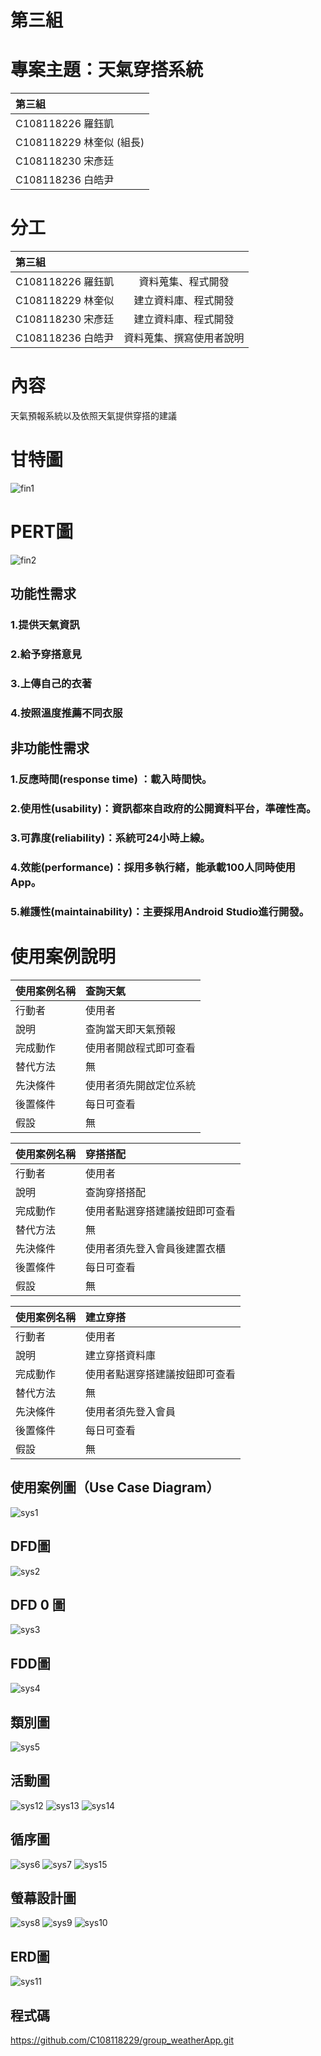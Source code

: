 # 第三組
# 專案主題：天氣穿搭系統

| 第三組|
|:--------------|
|C108118226 羅鈺凱|
|C108118229 林奎似 (組長)|
|C108118230 宋彥廷|
|C108118236 白皓尹|

# 分工

| 第三組||
|:----------------|:--------------:|
|C108118226 羅鈺凱| 資料蒐集、程式開發|
|C108118229 林奎似| 建立資料庫、程式開發|
|C108118230 宋彥廷| 建立資料庫、程式開發|
|C108118236 白皓尹| 資料蒐集、撰寫使用者說明|

# 內容
天氣預報系統以及依照天氣提供穿搭的建議


# 甘特圖
![fin1](fin1.jpeg "甘特圖")
# PERT圖
![fin2](fin2.jpeg "PERT圖")

## 功能性需求
### 1.提供天氣資訊
### 2.給予穿搭意見
### 3.上傳自己的衣著
### 4.按照溫度推薦不同衣服

## 非功能性需求
### 1.反應時間(response time) ：載入時間快。
### 2.使用性(usability)：資訊都來自政府的公開資料平台，準確性高。
### 3.可靠度(reliability)：系統可24小時上線。
### 4.效能(performance)：採用多執行緒，能承載100人同時使用App。
### 5.維護性(maintainability)：主要採用Android Studio進行開發。

# 使用案例說明

| 使用案例名稱| 查詢天氣|
|:----------------|:--------------|
|行動者| 使用者|
|說明| 查詢當天即天氣預報|
|完成動作| 使用者開啟程式即可查看|
|替代方法| 無|
|先決條件| 使用者須先開啟定位系統|
|後置條件| 每日可查看|
|假設| 無|

| 使用案例名稱| 穿搭搭配|
|:----------------|:--------------|
|行動者| 使用者|
|說明| 查詢穿搭搭配|
|完成動作| 使用者點選穿搭建議按鈕即可查看|
|替代方法| 無|
|先決條件| 使用者須先登入會員後建置衣櫃|
|後置條件| 每日可查看|
|假設| 無|

| 使用案例名稱| 建立穿搭|
|:----------------|:--------------|
|行動者| 使用者|
|說明| 建立穿搭資料庫|
|完成動作| 使用者點選穿搭建議按鈕即可查看|
|替代方法| 無|
|先決條件| 使用者須先登入會員|
|後置條件| 每日可查看|
|假設| 無|

## 使用案例圖（Use Case Diagram）
![sys1](syst1.png "使用案例圖")

## DFD圖
![sys2](syst2.png "DFD")

## DFD 0 圖
![sys3](syst3.png "DFD0")

## FDD圖
![sys4](FDD.png "FDD")

## 類別圖
![sys5](類別圖.png "類別圖")

## 活動圖
![sys12](syst7.jpeg "活動圖1")
![sys13](syst9.jpeg "活動圖2")
![sys14](syst4.jpeg "活動3")

## 循序圖
![sys6](syst6.jpeg "循序圖")
![sys7](syst8.jpeg "循序圖")
![sys15](syst5.jpeg "循序圖")

## 螢幕設計圖
![sys8](system1.png "設計圖1")
![sys9](system2.png "設計圖2")
![sys10](system3.png "設計圖3")

## ERD圖
![sys11](ERD.png "ERD圖")

## 程式碼
https://github.com/C108118229/group_weatherApp.git
